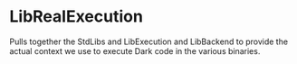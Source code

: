 # LibRealExecution

Pulls together the StdLibs and LibExecution and LibBackend to provide the actual context we use to execute Dark code in the various binaries.
